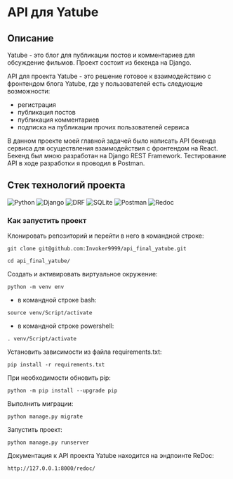 # API для Yatube

## Описание
Yatube - это блог для публикации постов и комментариев для обсуждение фильмов. Проект состоит из бекенда на Django.

API для проекта Yatube - это решение готовое к взаимодействию с фронтендом блога Yatube, где у пользователей есть следующие возможности:
- регистрация
- публикация постов
- публикация комментариев
- подписка на публикации прочих пользователей сервиса

В данном проекте моей главной задачей было написать API бекенда сервиса для осуществления взаимодействия с фронтендом на React. Бекенд был мною разработан на Django REST Framework. Тестирование API в ходе разработки я проводил в Postman.

## Стек технологий проекта
![Python](https://img.shields.io/badge/-Python-black?style=for-the-badge&logo=python)
![Django](https://img.shields.io/badge/-Django-black?style=for-the-badge&logo=Django)
![DRF](https://img.shields.io/badge/-Django_REST_Framework-black?style=for-the-badge&logo=DRF)
![SQLite](https://img.shields.io/badge/-SQLite-black?style=for-the-badge&logo=SQLite)
![Postman](https://img.shields.io/badge/-Postman-black?style=for-the-badge&logo=postman)
![Redoc](https://img.shields.io/badge/-Redoc-black?style=for-the-badge&logo=redoc)

### Как запустить проект
Клонировать репозиторий и перейти в него в командной строке:
```
git clone git@github.com:Invoker9999/api_final_yatube.git
```

```
cd api_final_yatube/
```
Cоздать и активировать виртуальное окружение:
```
python -m venv env
```
- в командной строке bash:
```
source venv/Script/activate
```
- в командной строке powershell:
```
. venv/Script/activate
```
Установить зависимости из файла requirements.txt:
```
pip install -r requirements.txt
```
При необходимости обновить pip:
```
python -m pip install --upgrade pip
```
Выполнить миграции:
```
python manage.py migrate
```
Запустить проект:
```
python manage.py runserver
```
Документация к API проекта Yatube находится на эндпоинте ReDoc:
```
http://127.0.0.1:8000/redoc/
```

